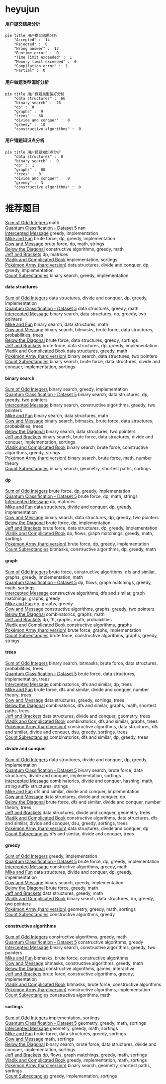 # heyujun
<!-- tabs:start -->
#### **用户提交结果分析**

```mermaid
pie title 用户提交结果分析
    "Accepted" :  14
    "Rejected" :  0
    "Wrong answer" :  13
    "Runtime error" :  0
    "Time limit exceeded" :  1
    "Memory limit exceeded" :  0
    "Compilation error" :  1
    "Partial" :  0
```
#### **用户做题类型偏好分析**

```mermaid
pie title 用户做题类型偏好分析
    "data structures" :  66
    "binary search" :  76
    "dp" :  0
    "graphs" :  9
    "trees" :  66
    "divide and conquer" :  0
    "greedy" :  10
    "constructive algorithms" :  0
```
#### **用户错题知识点分析**

```mermaid
pie title 用户错题知识点分析
    "data structures" :  0
    "binary search" :  9
    "dp" :  1
    "graphs" :  00
    "trees" :  0
    "divide and conquer" :  0
    "greedy" :  3
    "constructive algorithms" :  0
```
<!-- tabs:end -->
# 推荐题目
[Sum of Odd Integers](http://codeforces.com/problemset/problem/1327/A)		math		  
[Quantum Classification - Dataset 5](http://codeforces.com/problemset/problem/1357/D3)		nan		  
[Intercepted Message](http://codeforces.com/problemset/problem/950/B)		greedy,
                        implementation		  
[Mike and Fun](http://codeforces.com/problemset/problem/548/B)		brute force,
                        dp,
                        greedy,
                        implementation		  
[Cow and Message](http://codeforces.com/problemset/problem/1307/C)		brute force,
                        dp,
                        math,
                        strings		  
[Below the Diagonal](http://codeforces.com/problemset/problem/266/C)		constructive algorithms,
                        greedy,
                        math		  
[Jeff and Brackets](https://codeforces.com/contest/352/problem/E)		dp,
                        matrices		  
[Vladik and Complicated Book](http://codeforces.com/problemset/problem/811/B)		implementation,
                        sortings		  
[Pokémon Army (hard version)](http://codeforces.com/problemset/problem/1420/C2)		data structures,
                        divide and conquer,
                        dp,
                        greedy,
                        implementation		  
[Count Subrectangles](http://codeforces.com/problemset/problem/1323/B)		binary search,
                        greedy,
                        implementation		  
<!-- tabs:start -->
#### **data structures**
[Sum of Odd Integers](http://codeforces.com/problemset/problem/1420/C2)		data structures,
                        divide and conquer,
                        dp,
                        greedy,
                        implementation		  
[Quantum Classification - Dataset 5](http://codeforces.com/problemset/problem/1492/B)		data structures,
                        greedy,
                        math		  
[Intercepted Message](http://codeforces.com/problemset/problem/1492/C)		binary search,
                        data structures,
                        dp,
                        greedy,
                        two pointers		  
[Mike and Fun](http://codeforces.com/problemset/problem/1490/G)		binary search,
                        data structures,
                        math		  
[Cow and Message](http://codeforces.com/problemset/problem/1479/D)		binary search,
                        bitmasks,
                        brute force,
                        data structures,
                        probabilities,
                        trees		  
[Below the Diagonal](http://codeforces.com/problemset/problem/1497/A)		brute force,
                        data structures,
                        greedy,
                        sortings		  
[Jeff and Brackets](http://codeforces.com/problemset/problem/1491/C)		brute force,
                        data structures,
                        dp,
                        greedy,
                        implementation		  
[Vladik and Complicated Book](http://codeforces.com/problemset/problem/1492/B)		data structures,
                        greedy,
                        math		  
[Pokémon Army (hard version)](http://codeforces.com/problemset/problem/1436/E)		binary search,
                        data structures,
                        two pointers		  
[Count Subrectangles](http://codeforces.com/problemset/problem/1461/D)		binary search,
                        brute force,
                        data structures,
                        divide and conquer,
                        implementation,
                        sortings		  
#### **binary search**
[Sum of Odd Integers](http://codeforces.com/problemset/problem/1323/B)		binary search,
                        greedy,
                        implementation		  
[Quantum Classification - Dataset 5](http://codeforces.com/problemset/problem/1492/C)		binary search,
                        data structures,
                        dp,
                        greedy,
                        two pointers		  
[Intercepted Message](http://codeforces.com/problemset/problem/1463/D)		binary search,
                        constructive algorithms,
                        greedy,
                        two pointers		  
[Mike and Fun](http://codeforces.com/problemset/problem/1490/G)		binary search,
                        data structures,
                        math		  
[Cow and Message](http://codeforces.com/problemset/problem/1479/D)		binary search,
                        bitmasks,
                        brute force,
                        data structures,
                        probabilities,
                        trees		  
[Below the Diagonal](http://codeforces.com/problemset/problem/1436/E)		binary search,
                        data structures,
                        two pointers		  
[Jeff and Brackets](http://codeforces.com/problemset/problem/1461/D)		binary search,
                        brute force,
                        data structures,
                        divide and conquer,
                        implementation,
                        sortings		  
[Vladik and Complicated Book](http://codeforces.com/problemset/problem/1493/C)		binary search,
                        brute force,
                        constructive algorithms,
                        greedy,
                        strings		  
[Pokémon Army (hard version)](http://codeforces.com/problemset/problem/1487/D)		binary search,
                        brute force,
                        math,
                        number theory		  
[Count Subrectangles](http://codeforces.com/problemset/problem/1486/B)		binary search,
                        geometry,
                        shortest paths,
                        sortings		  
#### **dp**
[Sum of Odd Integers](http://codeforces.com/problemset/problem/548/B)		brute force,
                        dp,
                        greedy,
                        implementation		  
[Quantum Classification - Dataset 5](http://codeforces.com/problemset/problem/1307/C)		brute force,
                        dp,
                        math,
                        strings		  
[Intercepted Message](https://codeforces.com/contest/352/problem/E)		dp,
                        matrices		  
[Mike and Fun](http://codeforces.com/problemset/problem/1420/C2)		data structures,
                        divide and conquer,
                        dp,
                        greedy,
                        implementation		  
[Cow and Message](http://codeforces.com/problemset/problem/1492/C)		binary search,
                        data structures,
                        dp,
                        greedy,
                        two pointers		  
[Below the Diagonal](https://codeforces.com/contest/1457/problem/C)		brute force,
                        dp,
                        implementation		  
[Jeff and Brackets](http://codeforces.com/problemset/problem/1491/C)		brute force,
                        data structures,
                        dp,
                        greedy,
                        implementation		  
[Vladik and Complicated Book](http://codeforces.com/problemset/problem/1437/C)		dp,
                        flows,
                        graph matchings,
                        greedy,
                        math,
                        sortings		  
[Pokémon Army (hard version)](http://codeforces.com/problemset/problem/1499/B)		brute force,
                        dp,
                        greedy,
                        implementation		  
[Count Subrectangles](http://codeforces.com/problemset/problem/1491/D)		bitmasks,
                        constructive algorithms,
                        dp,
                        greedy,
                        math		  
#### **graph**
[Sum of Odd Integers](http://codeforces.com/problemset/problem/1487/C)		brute force,
                        constructive algorithms,
                        dfs and similar,
                        graphs,
                        greedy,
                        implementation,
                        math		  
[Quantum Classification - Dataset 5](http://codeforces.com/problemset/problem/1437/C)		dp,
                        flows,
                        graph matchings,
                        greedy,
                        math,
                        sortings		  
[Intercepted Message](http://codeforces.com/problemset/problem/1470/D)		constructive algorithms,
                        dfs and similar,
                        graph matchings,
                        graphs,
                        greedy		  
[Mike and Fun](http://codeforces.com/problemset/problem/1476/C)		dp,
                        graphs,
                        greedy		  
[Cow and Message](http://codeforces.com/problemset/problem/1304/D)		constructive algorithms,
                        graphs,
                        greedy,
                        two pointers		  
[Below the Diagonal](http://codeforces.com/problemset/problem/1475/C)		combinatorics,
                        graphs,
                        math		  
[Jeff and Brackets](http://codeforces.com/problemset/problem/553/E)		dp,
                        fft,
                        graphs,
                        math,
                        probabilities		  
[Vladik and Complicated Book](http://codeforces.com/problemset/problem/1495/C)		constructive algorithms,
                        graphs		  
[Pokémon Army (hard version)](http://codeforces.com/problemset/problem/1510/K)		brute force,
                        graphs,
                        implementation		  
[Count Subrectangles](http://codeforces.com/problemset/problem/1511/D)		brute force,
                        constructive algorithms,
                        graphs,
                        greedy,
                        strings		  
#### **trees**
[Sum of Odd Integers](http://codeforces.com/problemset/problem/1479/D)		binary search,
                        bitmasks,
                        brute force,
                        data structures,
                        probabilities,
                        trees		  
[Quantum Classification - Dataset 5](http://codeforces.com/problemset/problem/1511/C)		brute force,
                        data structures,
                        implementation,
                        trees		  
[Intercepted Message](http://codeforces.com/problemset/problem/1499/F)		combinatorics,
                        dfs and similar,
                        dp,
                        trees		  
[Mike and Fun](http://codeforces.com/problemset/problem/1491/E)		brute force,
                        dfs and similar,
                        divide and conquer,
                        number theory,
                        trees		  
[Cow and Message](http://codeforces.com/problemset/problem/1466/D)		data structures,
                        greedy,
                        sortings,
                        trees		  
[Below the Diagonal](http://codeforces.com/problemset/problem/1495/D)		combinatorics,
                        dfs and similar,
                        graphs,
                        math,
                        shortest paths,
                        trees		  
[Jeff and Brackets](http://codeforces.com/problemset/problem/1303/G)		data structures,
                        divide and conquer,
                        geometry,
                        trees		  
[Vladik and Complicated Book](http://codeforces.com/problemset/problem/1454/E)		combinatorics,
                        dfs and similar,
                        graphs,
                        trees		  
[Pokémon Army (hard version)](http://codeforces.com/problemset/problem/1494/D)		constructive algorithms,
                        data structures,
                        dfs and similar,
                        divide and conquer,
                        dsu,
                        greedy,
                        sortings,
                        trees		  
[Count Subrectangles](http://codeforces.com/problemset/problem/1292/C)		combinatorics,
                        dfs and similar,
                        dp,
                        greedy,
                        trees		  
#### **divide and conquer**
[Sum of Odd Integers](http://codeforces.com/problemset/problem/1420/C2)		data structures,
                        divide and conquer,
                        dp,
                        greedy,
                        implementation		  
[Quantum Classification - Dataset 5](http://codeforces.com/problemset/problem/1461/D)		binary search,
                        brute force,
                        data structures,
                        divide and conquer,
                        implementation,
                        sortings		  
[Intercepted Message](http://codeforces.com/problemset/problem/1466/G)		combinatorics,
                        divide and conquer,
                        hashing,
                        math,
                        string suffix structures,
                        strings		  
[Mike and Fun](http://codeforces.com/problemset/problem/1490/D)		dfs and similar,
                        divide and conquer,
                        implementation		  
[Cow and Message](https://codeforces.com/contest/1483/problem/C)		data structures,
                        divide and conquer,
                        dp		  
[Below the Diagonal](http://codeforces.com/problemset/problem/1491/E)		brute force,
                        dfs and similar,
                        divide and conquer,
                        number theory,
                        trees		  
[Jeff and Brackets](http://codeforces.com/problemset/problem/1303/G)		data structures,
                        divide and conquer,
                        geometry,
                        trees		  
[Vladik and Complicated Book](http://codeforces.com/problemset/problem/1494/D)		constructive algorithms,
                        data structures,
                        dfs and similar,
                        divide and conquer,
                        dsu,
                        greedy,
                        sortings,
                        trees		  
[Pokémon Army (hard version)](http://codeforces.com/problemset/problem/1482/E)		data structures,
                        divide and conquer,
                        dp		  
[Count Subrectangles](http://codeforces.com/problemset/problem/566/C)		dfs and similar,
                        divide and conquer,
                        trees		  
#### **greedy**
[Sum of Odd Integers](http://codeforces.com/problemset/problem/950/B)		greedy,
                        implementation		  
[Quantum Classification - Dataset 5](http://codeforces.com/problemset/problem/548/B)		brute force,
                        dp,
                        greedy,
                        implementation		  
[Intercepted Message](http://codeforces.com/problemset/problem/266/C)		constructive algorithms,
                        greedy,
                        math		  
[Mike and Fun](http://codeforces.com/problemset/problem/1420/C2)		data structures,
                        divide and conquer,
                        dp,
                        greedy,
                        implementation		  
[Cow and Message](http://codeforces.com/problemset/problem/1323/B)		binary search,
                        greedy,
                        implementation		  
[Below the Diagonal](http://codeforces.com/problemset/problem/1400/B)		brute force,
                        greedy,
                        math		  
[Jeff and Brackets](http://codeforces.com/problemset/problem/1492/B)		data structures,
                        greedy,
                        math		  
[Vladik and Complicated Book](http://codeforces.com/problemset/problem/1492/C)		binary search,
                        data structures,
                        dp,
                        greedy,
                        two pointers		  
[Pokémon Army (hard version)](https://codeforces.com/contest/1496/problem/C)		geometry,
                        greedy,
                        math,
                        sortings		  
[Count Subrectangles](http://codeforces.com/problemset/problem/1493/A)		constructive algorithms,
                        greedy		  
#### **constructive algorithms**
[Sum of Odd Integers](http://codeforces.com/problemset/problem/266/C)		constructive algorithms,
                        greedy,
                        math		  
[Quantum Classification - Dataset 5](http://codeforces.com/problemset/problem/1493/A)		constructive algorithms,
                        greedy		  
[Intercepted Message](http://codeforces.com/problemset/problem/1463/D)		binary search,
                        constructive algorithms,
                        greedy,
                        two pointers		  
[Mike and Fun](https://codeforces.com/contest/1456/problem/B)		bitmasks,
                        brute force,
                        constructive algorithms		  
[Cow and Message](http://codeforces.com/problemset/problem/1492/D)		bitmasks,
                        constructive algorithms,
                        greedy,
                        math		  
[Below the Diagonal](https://codeforces.com/contest/1504/problem/D)		constructive algorithms,
                        games,
                        interactive		  
[Jeff and Brackets](https://codeforces.com/contest/1483/problem/A)		brute force,
                        constructive algorithms,
                        greedy,
                        implementation		  
[Vladik and Complicated Book](https://codeforces.com/contest/1457/problem/D)		bitmasks,
                        brute force,
                        constructive algorithms		  
[Pokémon Army (hard version)](http://codeforces.com/problemset/problem/1513/A)		constructive algorithms,
                        implementation		  
[Count Subrectangles](http://codeforces.com/problemset/problem/1473/C)		constructive algorithms,
                        math		  
#### **sortings**
[Sum of Odd Integers](http://codeforces.com/problemset/problem/811/B)		implementation,
                        sortings		  
[Quantum Classification - Dataset 5](https://codeforces.com/contest/1496/problem/C)		geometry,
                        greedy,
                        math,
                        sortings		  
[Intercepted Message](http://codeforces.com/problemset/problem/1495/A)		geometry,
                        greedy,
                        math,
                        sortings		  
[Mike and Fun](http://codeforces.com/problemset/problem/1497/A)		brute force,
                        data structures,
                        greedy,
                        sortings		  
[Cow and Message](http://codeforces.com/problemset/problem/1427/A)		math,
                        sortings		  
[Below the Diagonal](http://codeforces.com/problemset/problem/1461/D)		binary search,
                        brute force,
                        data structures,
                        divide and conquer,
                        implementation,
                        sortings		  
[Jeff and Brackets](http://codeforces.com/problemset/problem/1437/C)		dp,
                        flows,
                        graph matchings,
                        greedy,
                        math,
                        sortings		  
[Vladik and Complicated Book](http://codeforces.com/problemset/problem/1473/A)		greedy,
                        implementation,
                        math,
                        sortings		  
[Pokémon Army (hard version)](http://codeforces.com/problemset/problem/1486/B)		binary search,
                        geometry,
                        shortest paths,
                        sortings		  
[Count Subrectangles](http://codeforces.com/problemset/problem/1480/B)		greedy,
                        implementation,
                        sortings		  
<!-- tabs:end -->
